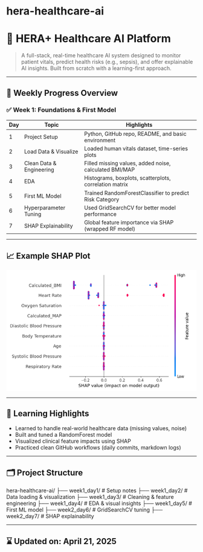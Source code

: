 # hera-healthcare-ai
# 🏥 HERA+ Healthcare AI Platform

> A full-stack, real-time healthcare AI system designed to monitor patient vitals, predict health risks (e.g., sepsis), and offer explainable AI insights. Built from scratch with a learning-first approach.

---

## 📅 Weekly Progress Overview

### ✅ Week 1: Foundations & First Model

| Day | Topic | Highlights |
|-----|-------|------------|
| 1   | Project Setup | Python, GitHub repo, README, and basic environment |
| 2   | Load Data & Visualize | Loaded human vitals dataset, time-series plots |
| 3   | Clean Data & Engineering | Filled missing values, added noise, calculated BMI/MAP |
| 4   | EDA | Histograms, boxplots, scatterplots, correlation matrix |
| 5   | First ML Model | Trained RandomForestClassifier to predict Risk Category |
| 6   | Hyperparameter Tuning | Used GridSearchCV for better model performance |
| 7   | SHAP Explainability | Global feature importance via SHAP (wrapped RF model) |

---

## 📈 Example SHAP Plot

![SHAP Summary](week2_day7/shap_summary.png)

---

## 🧠 Learning Highlights

- Learned to handle real-world healthcare data (missing values, noise)
- Built and tuned a RandomForest model
- Visualized clinical feature impacts using SHAP
- Practiced clean GitHub workflows (daily commits, markdown logs)

---

## 🗂️ Project Structure

hera-healthcare-ai/ ├── week1_day1/ # Setup notes ├── week1_day2/ # Data loading & visualization ├── week1_day3/ # Cleaning & feature engineering ├── week1_day4/ # EDA & visual insights ├── week1_day5/ # First ML model ├── week2_day6/ # GridSearchCV tuning ├── week2_day7/ # SHAP explainability

---

## ⌛ Updated on: April 21, 2025

